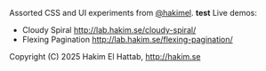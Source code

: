 Assorted CSS and UI experiments from [@hakimel](http://twitter.com/hakimel).
**test**
Live demos:
- Cloudy Spiral http://lab.hakim.se/cloudy-spiral/
- Flexing Pagination http://lab.hakim.se/flexing-pagination/

Copyright (C) 2025 Hakim El Hattab, http://hakim.se
